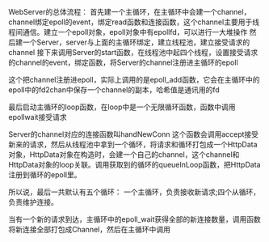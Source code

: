 WebServer的总体流程：
首先建一个主循环，在主循环中会建一个channel，channel绑定epoll的event，绑定read函数和连接函数，这个channel主要用于线程间通信。建立一个epoll对象，epoll对象中有epollfd，可以进行一大堆操作
然后建一个Server，server与上面的主循环绑定，建立线程池，建立接受请求的channel
接下来调用Server的start函数，在线程池中起四个线程，设置接受请求的channel的event，绑定函数，将Server的channel注册进主循环的epoll

这个把channel注册进epoll，实际上调用的是epoll_add函数，它会在主循环中的epoll中的fd2chan中保存一个channel的副本，哈希值是通讯用的fd

最后启动主循环的loop函数，在loop中是一个无限循环函数，函数中调用epollwait接受请求

Server的channel对应的连接函数叫handNewConn
这个函数会调用accept接受新来的请求，然后从线程池中拿到一个循环，将请求和循环打包成一个HttpData对象，HttpData对象在构造时，会建一个自己的channel，这个channel和HttpData对象的loop关联。调用获取到的循环的queueInLoop函数，把HttpData注册到循环的epoll里。

所以说，最后一共默认有五个循环：
一个主循环，负责接收新请求;四个从循环，负责维护连接。

当有一个新的请求到达，主循环中的epoll_wait获得全部的新连接数量，调用函数将新连接全部打包成Channel，然后在主循环中调用


